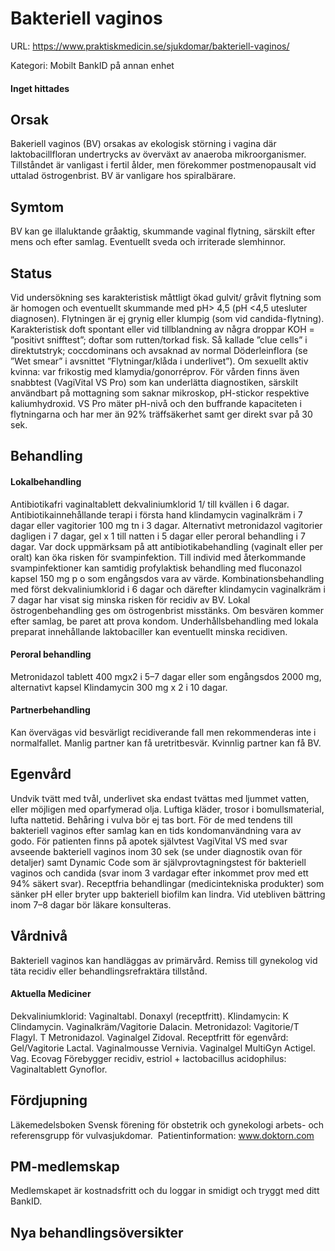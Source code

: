 # Bakteriell vaginos

URL: https://www.praktiskmedicin.se/sjukdomar/bakteriell-vaginos/



Kategori: Mobilt BankID på annan enhet

#### Inget hittades

## Orsak

Bakeriell vaginos (BV) orsakas av ekologisk störning i vagina där laktobacillfloran undertrycks av överväxt av anaeroba mikroorganismer. Tillståndet är vanligast i fertil ålder, men förekommer postmenopausalt vid uttalad östrogenbrist. BV är vanligare hos spiralbärare.

## Symtom

BV kan ge illaluktande gråaktig, skummande vaginal flytning, särskilt efter mens och efter samlag. Eventuellt sveda och irriterade slemhinnor.

## Status

Vid undersökning ses karakteristisk måttligt ökad gulvit/ gråvit flytning som är homogen och eventuellt skummande med pH> 4,5 (pH <4,5 utesluter diagnosen). Flytningen är ej grynig eller klumpig (som vid candida-flytning). Karakteristisk doft spontant eller vid tillblandning av några droppar KOH = ”positivt snifftest”; doftar som rutten/torkad fisk. Så kallade ”clue cells” i direktutstryk; coccdominans och avsaknad av normal Döderleinflora (se ”Wet smear” i avsnittet ”Flytningar/klåda i underlivet”). Om sexuellt aktiv kvinna: var frikostig med klamydia/gonorréprov.
För vården finns även snabbtest (VagiVital VS Pro) som kan underlätta diagnostiken, särskilt användbart på mottagning som saknar mikroskop, pH-stickor respektive kaliumhydroxid. VS Pro mäter pH-nivå och den buffrande kapaciteten i flytningarna och har mer än 92% träffsäkerhet samt ger direkt svar på 30 sek.

## Behandling

#### Lokalbehandling

Antibiotikafri vaginaltablett dekvaliniumklorid 1/ till kvällen i 6 dagar. Antibiotikainnehållande terapi i första hand klindamycin vaginalkräm i 7 dagar eller vagitorier 100 mg tn i 3 dagar. Alternativt metronidazol vagitorier dagligen i 7 dagar, gel x 1 till natten i 5 dagar eller peroral behandling i 7 dagar. Var dock uppmärksam på att antibiotikabehandling (vaginalt eller per oralt) kan öka risken för svampinfektion. Till individ med återkommande svampinfektioner kan samtidig profylaktisk behandling med fluconazol kapsel 150 mg p o som engångsdos vara av värde.
Kombinationsbehandling med först dekvaliniumklorid i 6 dagar och därefter klindamycin vaginalkräm i 7 dagar har visat sig minska risken för recidiv av BV.
Lokal östrogenbehandling ges om östrogenbrist misstänks. Om besvären kommer efter samlag, be paret att prova kondom. Underhållsbehandling med lokala preparat innehållande laktobaciller kan eventuellt minska recidiven.

#### Peroral behandling

Metronidazol tablett 400 mgx2 i 5–7 dagar eller som engångsdos 2000 mg, alternativt kapsel Klindamycin 300 mg x 2 i 10 dagar.

#### Partnerbehandling

Kan övervägas vid besvärligt recidiverande fall men rekommenderas inte i normalfallet. Manlig partner kan få uretritbesvär. Kvinnlig partner kan få BV.

## Egenvård

Undvik tvätt med tvål, underlivet ska endast tvättas med ljummet vatten, eller möjligen med oparfymerad olja. Luftiga kläder, trosor i bomullsmaterial, lufta nattetid. Behåring i vulva bör ej tas bort. För de med tendens till bakteriell vaginos efter samlag kan en tids kondomanvändning vara av godo.
För patienten finns på apotek självtest VagiVital VS med svar avseende bakteriell vaginos inom 30 sek (se under diagnostik ovan för detaljer) samt Dynamic Code som är självprovtagningstest för bakteriell vaginos och candida (svar inom 3 vardagar efter inkommet prov med ett 94% säkert svar).
Receptfria behandlingar (medicintekniska produkter) som sänker pH eller bryter upp bakteriell biofilm kan lindra. Vid utebliven bättring inom 7–8 dagar bör läkare konsulteras.

## Vårdnivå

Bakteriell vaginos kan handläggas av primärvård. Remiss till gynekolog vid täta recidiv eller behandlingsrefraktära tillstånd.

#### Aktuella Mediciner

Dekvaliniumklorid: Vaginaltabl. Donaxyl (receptfritt).
Klindamycin: K Clindamycin. Vaginalkräm/Vagitorie Dalacin.
Metronidazol: Vagitorie/T Flagyl. T Metronidazol. Vaginalgel Zidoval.
Receptfritt för egenvård: Gel/Vagitorie Lactal. Vaginalmousse Vernivia. Vaginalgel MultiGyn Actigel. Vag. Ecovag
Förebygger recidiv, estriol + lactobacillus acidophilus: Vaginaltablett Gynoflor.

## Fördjupning

Läkemedelsboken
Svensk förening för obstetrik och gynekologi arbets- och referensgrupp för vulvasjukdomar. 
Patientinformation: www.doktorn.com

## PM-medlemskap

Medlemskapet är kostnadsfritt och du loggar in smidigt och tryggt med ditt BankID.

## Nya behandlingsöversikter

